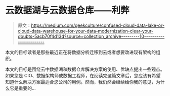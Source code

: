 # 云数据湖与云数据仓库——利弊

> 原文：<https://medium.com/geekculture/confused-cloud-data-lake-or-cloud-data-warehouse-for-your-data-modernization-clear-your-doubts-5acb70f4d13d?source=collection_archive---------10----------------------->

本文的目标读者是那些最近正在将数据分析迁移到云或者想要改进现有架构的组织。

本文的目标是围绕云中数据湖和数据仓库解决方案的使用、优缺点提出一些观点。如果您是 CIO、数据架构师或数据工程师，在阅读完这篇文章后，您应该有希望知道什么解决方案最适合您公司的用例。然而，我仍然会继续给你我的意见，为什么它是重要的…